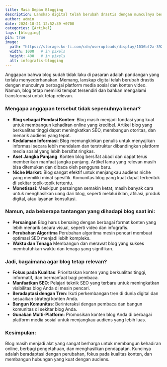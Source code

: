 ```yaml
---
title: Masa Depan Blogging
description: Lanskap digital telah berubah drastis dengan munculnya berbagai platform media sosial dan konten video.
author: admin
date: 2024-10-21 12:52:39 +0700
categories: [Artikel]
tags: [blogging]
pin: true
image:
  path: "https://storage.ko-fi.com/cdn/useruploads/display/1036bf2a-3929-4a5a-8c53-5ab53f6e0bc9_designer.jpeg"
  width: 1000   # in pixels
  height: 400   # in pixels
  alt: infografis-blogging
---
```



Anggapan bahwa blog sudah tidak laku di pasaran adalah pandangan yang terlalu menyederhanakan. Memang, lanskap digital telah berubah drastis dengan munculnya berbagai platform media sosial dan konten video. Namun, blog tetap memiliki tempat tersendiri dan bahkan mengalami transformasi untuk tetap relevan.

### Mengapa anggapan tersebut tidak sepenuhnya benar?

- **Blog sebagai Pondasi Konten**: 
  Blog masih menjadi fondasi yang kuat untuk membangun kehadiran online yang kredibel. Artikel blog yang berkualitas tinggi dapat meningkatkan SEO, membangun otoritas, dan menarik audiens yang tepat.
- **Kedalaman Informasi**: 
  Blog memungkinkan penulis untuk menyajikan informasi secara lebih mendalam dan terstruktur dibandingkan platform media sosial yang lebih bersifat ringkas.
- **Aset Jangka Panjang**: 
  Konten blog bersifat abadi dan dapat terus memberikan manfaat jangka panjang. Artikel lama yang relevan masih bisa ditemukan dan dibaca oleh pengguna baru.
- **Niche Market**: 
  Blog sangat efektif untuk menjangkau audiens niche yang memiliki minat spesifik. Komunitas blog yang kuat dapat terbentuk di sekitar topik-topik tertentu.
- **Monetisasi**: 
  Meskipun persaingan semakin ketat, masih banyak cara untuk menghasilkan uang dari blog, seperti melalui iklan, afiliasi, produk digital, atau layanan konsultasi.


### Namun, ada beberapa tantangan yang dihadapi blog saat ini:

- **Persaingan** 
  Blog harus bersaing dengan berbagai format konten yang lebih menarik secara visual, seperti video dan infografis.
- **Perubahan Algoritma** 
  Perubahan algoritma mesin pencari membuat optimasi SEO menjadi lebih kompleks.
- **Waktu dan Tenaga** 
  Membangun dan merawat blog yang sukses membutuhkan waktu dan tenaga yang signifikan.


### Jadi, bagaimana agar blog tetap relevan?

- **Fokus pada Kualitas**: 
  Prioritaskan konten yang berkualitas tinggi, informatif, dan bermanfaat bagi pembaca.
- **Manfaatkan SEO**:
  Pelajari teknik SEO yang terbaru untuk meningkatkan visibilitas blog Anda di mesin pencari.
- **Beradaptasi dengan Tren**: 
  Ikuti perkembangan tren di dunia digital dan sesuaikan strategi konten Anda.
- **Bangun Komunitas**:
  Berinteraksi dengan pembaca dan bangun komunitas di sekitar blog Anda.
- **Gunakan Multi-Platform**: 
  Promosikan konten blog Anda di berbagai platform media sosial untuk menjangkau audiens yang lebih luas.


### Kesimpulan:

Blog masih menjadi alat yang sangat berharga untuk membangun kehadiran online, berbagi pengetahuan, dan menghasilkan pendapatan. Kuncinya adalah beradaptasi dengan perubahan, fokus pada kualitas konten, dan membangun hubungan yang kuat dengan audiens.